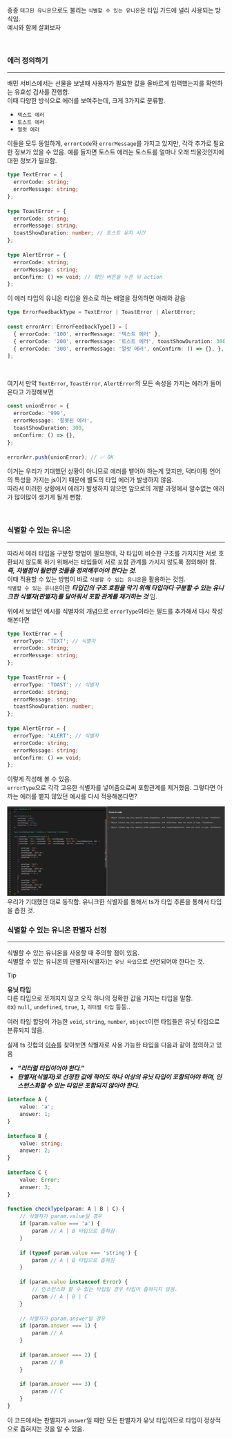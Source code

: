 종종 `태그된 유니온`으로도 불리는 `식별할 수 있는 유니온`은 타입 가드에 널리 사용되는 방식임. <br />
예시와 함께 살펴보자

<br />

### 에러 정의하기
---
배민 서비스에서는 선물을 보낼때 사용자가 필요한 값을 올바르게 입력했는지를 확인하는 유효성 검사를 진행함. <br />
이때 다양한 방식으로 에러를 보여주는데, 크게 3가지로 분류함.
- `텍스트 에러`
- `토스트 에러`
- `얼럿 에러`

이들을 모두 동일하게, `errorCode`와 `errorMessage`를 가지고 있지만, 각각 추가로 필요한 정보가 있을 수 있음. 예를 들자면 토스트 에러는 토스트를 얼마나 오래 띄울것인지에 대한 정보가 필요함.
```ts
type TextError = {
  errorCode: string;
  errorMessage: string;
};

type ToastError = {
  errorCode: string;
  errorMessage: string;
  toastShowDuration: number; // 토스트 유지 시간
};

type AlertError = {
  errorCode: string;
  errorMessage: string;
  onConfirm: () => void; // 확인 버튼을 누른 뒤 action
};
```

이 에러 타입의 유니온 타입을 원소로 하는 배열을 정의하면 아래와 같음
```ts
type ErrorFeedbackType = TextError | ToastError | AlertError;

const errorArr: ErrorFeedbackType[] = [
  { errorCode: '100', errorMessage: '텍스트 에러' },
  { errorCode: '200', errorMessage: '토스트 에러', toastShowDuration: 300, },
  { errorCode: '300', errorMessage: '얼럿 에러', onConfirm: () => {}, },
];
```

<br />

여기서 만약 `TextError`, `ToastError`, `AlertError`의 모든 속성을 가지는 에러가 들어온다고 가정해보면
```ts
const unionError = {
  errorCode: '999',
  errorMessage: '잘못된 에러',
  toastShowDuration: 300,
  onConfirm: () => {},
};

errorArr.push(unionError); // ✅ OK
```
이거는 우리가 기대했던 상황이 아니므로 에러를 뱉어야 하는게 맞지만, 덕타이핑 언어의 특성을 가지는 js이기 때문에 별도의 타입 에러가 발생하지 않음. <br />
따라서 이러한 상황에서 에러가 발생하지 않으면 앞으로의 개발 과정에서 알수없는 에러가 많이많이 생기게 될게 뻔함.

<br />

### 식별할 수 있는 유니온
---
따라서 에러 타입을 구분할 방법이 필요한데, 각 타입이 비슷한 구조를 가지지만 서로 호환되지 않도록 하기 위해서는 타입들이 서로 포함 관계를 가지지 않도록 정의해야 함. <br />
***즉, 차별점이 될만한 것들을 정의해두어야 한다는 것.*** <br />
이때 적용할 수 있는 방법이 바로 `식별할 수 있는 유니온`을 활용하는 것임.<br />
`식별할 수 있는 유니온`이란 ***타입간의 구조 호환을 막기 위해 타입마다 구분할 수 있는 유니크한 식별자(판별자)를 달아줘서 포함 관계를 제거하는 것*** 임.

위에서 보았던 예시를 식별자의 개념으로 `errorType`이라는 필드를 추가해서 다시 작성 해본다면
```ts
type TextError = {
  errorType: 'TEXT'; // 식별자
  errorCode: string;
  errorMessage: string;
};

type ToastError = {
  errorType: 'TOAST'; // 식별자
  errorCode: string;
  errorMessage: string;
  toastShowDuration: number;
};

type AlertError = {
  errorType: 'ALERT'; // 식별자
  errorCode: string;
  errorMessage: string;
  onConfirm: () => void;
};
```
이렇게 작성해 볼 수 있음. <br />
`errorType`으로 각각 고유한 식별자를 넣어줌으로써 포함관계를 제거했음.
그렇다면 아까는 에러를 뱉지 않았던 예시를 다시 적용해본다면?

<img src='../../assets/CH04/discriminant_union_example.png' />
우리가 기대했던 대로 동작함.
유니크한 식별자를 통해서 ts가 타입 추론을 통해서 타입을 좁힌 것.

<br />

### 식별할 수 있는 유니온 판별자 선정
---
식별할 수 있는 유니온을 사용할 때 주의할 점이 있음. <br />
식별할 수 있는 유니온의 판별자(식별자)는 `유닛 타입`으로 선언되어야 한다는 것.
> [!TIP]
> **유닛 타입** <br />
> 다른 타입으로 쪼개지지 않고 오직 하나의 정확한 값을 가지는 타입을 말함. <br />
> ex) `null`, `undefined`, `true`, `1`, `리터럴 타입` 등등..

여러 타입 할당이 가능한 `void`, `string`, `number`, `object`이런 타입들은 유닛 타입으로 분류되지 않음.

실제 ts 깃헙의 <a href='https://github.com/microsoft/TypeScript/issues/30506#issuecomment-474802840'>이슈</a>를 찾아보면 식별자로 사용 가능한 타입을 다음과 같이 정의하고 있음
- ***"리터럴 타입이어야 한다."***
- ***판별자(식별자)로 선정한 값에 적어도 하나 이상의 유닛 타입이 포함되어야 하며, 인스턴스화할 수 있는 타입은 포함되지 않아야 한다.***

```ts
interface A {
    value: 'a';
    answer: 1;
}

interface B {
    value: string;
    answer: 2;
}

interface C {
    value: Error;
    answer: 3;
}

function checkType(param: A | B | C) {
    // 식별자가 param.value일 경우
    if (param.value === 'a') {
        param // A | B 타입으로 좁혀짐
    }

    if (typeof param.value === 'string') {
        param // A | B 타입으로 좁혀짐
    }

    if (param.value instanceof Error) {
        // 인스턴스화 할 수 있는 타입일 경우 타입이 좁혀지지 않음.
        param // A | B | C
    }

    // 식별자가 param.answer일 경우
    if (param.answer === 1) {
        param // A
    }

    if (param.answer === 2) {
        param // B
    }

    if (param.answer === 3) {
        param // C
    }
}
```
이 코드에서는 판별자가 `answer`일 때만 모든 판별자가 유닛 타입이므로 타입이 정상적으로 좁혀지는 것을 알 수 있음.
